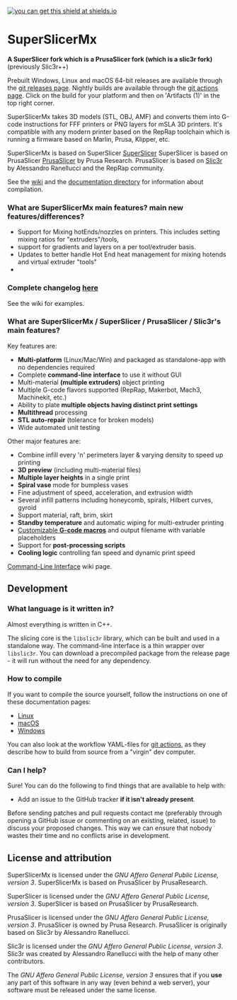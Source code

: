 
[![you can get this shield at shields.io](https://img.shields.io/discord/771316156203270154?color=7289da&logo=discord&logoColor=white)](https://github.com/supermerill/SuperSlicer/issues/611#issuecomment-907833287) 
# SuperSlicerMx

**A SuperSlicer fork which is a PrusaSlicer fork (which is a slic3r fork)** (previously Slic3r++)

Prebuilt Windows, Linux and macOS 64-bit releases are available through the [git releases page](https://github.com/nanoplane/SuperSlicerMx/releases). 
Nightly builds are available through the [git actions page](https://github.com/nanoplane/SuperSlicerMx/actions). Click on the build for your platform and then on 'Artifacts (1)' in the top right corner.

SuperSlicerMx takes 3D models (STL, OBJ, AMF) and converts them into G-code
instructions for FFF printers or PNG layers for mSLA 3D printers. It's compatible with any modern printer based on the RepRap toolchain which is running a firmware based on Marlin, Prusa, Klipper, etc.

SuperSlicerMx is based on SuperSlicer [SuperSlicer](https://github.com/supermerril/SuperSlicer)
SuperSlicer is based on PrusaSlicer [PrusaSlicer](https://github.com/prusa3d/PrusaSlicer) by Prusa Research.
PrusaSlicer is based on [Slic3r](https://github.com/Slic3r/Slic3r) by Alessandro Ranellucci and the RepRap community.

See the [wiki](https://github.com/supermerill/SuperSlicer/wiki) and
the [documentation directory](doc/) for information about compilation.

### What are SuperSlicerMx main features? main new features/differences?
* Support for Mixing hotEnds/nozzles on printers. This includes setting mixing ratios for "extruders"/tools, 
* support for gradients and layers on a per tool/extruder basis.
* Updates to better handle Hot End heat management for mixing hotends and virtual extruder "tools"
* 
### Complete changelog [here](https://github.com/nanoplane/SuperSlicerMx/wiki)

See the wiki for examples.

### What are SuperSlicerMx / SuperSlicer / PrusaSlicer / Slic3r's main features?

Key features are:

* **Multi-platform** (Linux/Mac/Win) and packaged as standalone-app with no dependencies required
* Complete **command-line interface** to use it without GUI
* Multi-material **(multiple extruders)** object printing
* Multiple G-code flavors supported (RepRap, Makerbot, Mach3, Machinekit, etc.)
* Ability to plate **multiple objects having distinct print settings**
* **Multithread** processing
* **STL auto-repair** (tolerance for broken models)
* Wide automated unit testing

Other major features are:

* Combine infill every 'n' perimeters layer & varying density to speed up printing
* **3D preview** (including multi-material files)
* **Multiple layer heights** in a single print
* **Spiral vase** mode for bumpless vases
* Fine adjustment of speed, acceleration, and extrusion width
* Several infill patterns including honeycomb, spirals, Hilbert curves, gyroid
* Support material, raft, brim, skirt
* **Standby temperature** and automatic wiping for multi-extruder printing
* [Customizable **G-code macros**](https://github.com/prusa3d/PrusaSlicer/wiki/Slic3r-Prusa-Edition-Macro-Language) and output filename with variable placeholders
* Support for **post-processing scripts**
* **Cooling logic** controlling fan speed and dynamic print speed

[Command-Line Interface](https://github.com/prusa3d/PrusaSlicer/wiki/Command-Line-Interface) wiki page.

## Development

### What language is it written in?

Almost everything is written in C++.

The slicing core is the `libslic3r` library, which can be built and used in a standalone way.
The command-line interface is a thin wrapper over `libslic3r`.
You can download a precompiled package from the release page - it will run without the need for any dependency.

### How to compile

If you want to compile the source yourself, follow the instructions on one of
these documentation pages:
* [Linux](doc/How%20to%20build%20-%20Linux%20et%20al.md)
* [macOS](doc/How%20to%20build%20-%20Mac%20OS.md)
* [Windows](doc/How%20to%20build%20-%20Windows.md)

You can also look at the workflow YAML-files for [git actions](https://github.com/supermerill/Slic3r/tree/master/.github/workflows), as they describe how to build from source from a "virgin" dev computer.

### Can I help?

Sure! You can do the following to find things that are available to help with:
* Add an issue to the GitHub tracker **if it isn't already present**.

Before sending patches and pull requests contact me (preferably through opening a GitHub issue or commenting on an existing, related, issue) to discuss your proposed
changes. This way we can ensure that nobody wastes their time and no conflicts arise in development.

## License and attribution

SuperSlicerMx is licensed under the _GNU Affero General Public License, version 3_.
SuperSlicerMx is based on PrusaSlicer by PrusaResearch.

SuperSlicer is licensed under the _GNU Affero General Public License, version 3_.
SuperSlicer is based on PrusaSlicer by PrusaResearch.

PrusaSlicer is licensed under the _GNU Affero General Public License, version 3_.
PrusaSlicer is owned by Prusa Research.
PrusaSlicer is originally based on Slic3r by Alessandro Ranellucci.

Slic3r is licensed under the _GNU Affero General Public License, version 3_.
Slic3r was created by Alessandro Ranellucci with the help of many other contributors.

The _GNU Affero General Public License, version 3_ ensures that if you **use** any part of this software in any way (even behind a web server), your software must be released under the same license.
